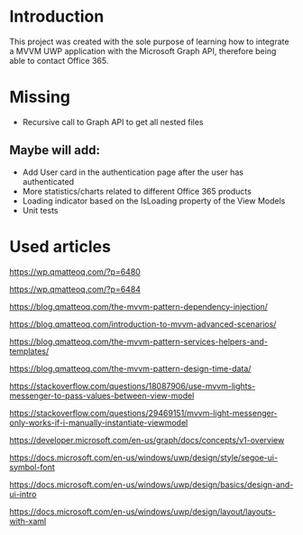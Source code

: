 # Introduction

This project was created with the sole purpose of learning how to integrate a MVVM UWP application with the Microsoft Graph API, therefore being able to contact Office 365.

# Missing
- Recursive call to Graph API to get all nested files

## Maybe will add:
- Add User card in the authentication page after the user has authenticated
- More statistics/charts related to different Office 365 products
- Loading indicator based on the IsLoading property of the View Models
- Unit tests

# Used articles

https://wp.qmatteoq.com/?p=6480

https://wp.qmatteoq.com/?p=6484

https://blog.qmatteoq.com/the-mvvm-pattern-dependency-injection/

https://blog.qmatteoq.com/introduction-to-mvvm-advanced-scenarios/

https://blog.qmatteoq.com/the-mvvm-pattern-services-helpers-and-templates/

https://blog.qmatteoq.com/the-mvvm-pattern-design-time-data/

https://stackoverflow.com/questions/18087906/use-mvvm-lights-messenger-to-pass-values-between-view-model

https://stackoverflow.com/questions/29469151/mvvm-light-messenger-only-works-if-i-manually-instantiate-viewmodel

https://developer.microsoft.com/en-us/graph/docs/concepts/v1-overview

https://docs.microsoft.com/en-us/windows/uwp/design/style/segoe-ui-symbol-font

https://docs.microsoft.com/en-us/windows/uwp/design/basics/design-and-ui-intro

https://docs.microsoft.com/en-us/windows/uwp/design/layout/layouts-with-xaml